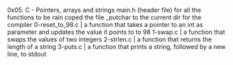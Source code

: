 0x05. C - Pointers, arrays and strings
main.h (header file) for all the functions to be rain
coped the file _putchar to the current dir for the compiler
0-reset_to_98.c | a function that takes a pointer to an int as parameter and updates the value it points to to 98
1-swap.c | a function that swaps the values of two integers
2-strlen.c | a function that returns the length of a string
3-puts.c | a function that prints a string, followed by a new line, to stdout
